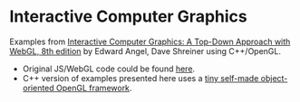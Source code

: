 # Interactive Computer Graphics 

Examples from [Interactive Computer Graphics: A Top-Down Approach with WebGL, 8th edition](https://www.pearson.com/en-us/subject-catalog/p/interactive-computer-graphics-a-top-down-approach-with-webgl/P200000003526/9780135217160) by Edward Angel, Dave Shreiner using C++/OpenGL.

- Original JS/WebGL code could be found [here](https://www.interactivecomputergraphics.com/8E/Code/).
- C++ version of examples presented here uses a [tiny self-made object-oriented OpenGL framework](https://github.com/kemiisto/tinygl).
